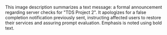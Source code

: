 This image description summarizes a text message: a formal announcement regarding server checks for "TDS Project 2". It apologizes for a false completion notification previously sent, instructing affected users to restore their services and assuring prompt evaluation. Emphasis is noted using bold text.